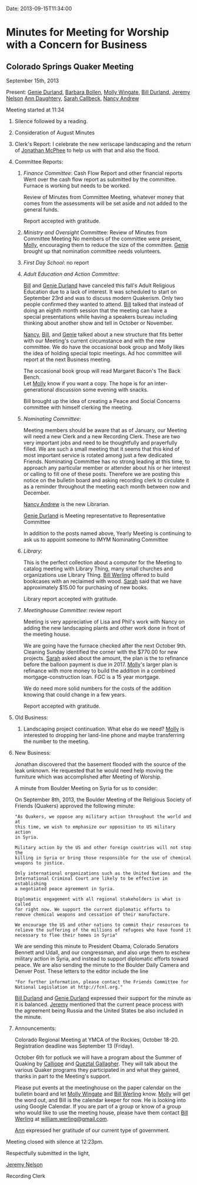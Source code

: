 Date: 2013-09-15T11:34:00

[AnnDaughtery]: /Friends/AnnDaughtery
[BarbaraBollen]: /Friends/BarbaraBollen
[BillDurland]: /Friends/BillDurland
[BillWerling]: /Friends/BillWerling
[CalliopeGallagher]: /Friends/CalliopeGallagher
[GenieDurland]: /Friends/GenieDurland
[JeremyNelson]: /Friends/JeremyNelson
[JonathanMcPhee]: /Friends/JonathanMcPhee
[MollyWingate]: /Friends/MollyWingate
[NancyAndrew]: /Friends/NancyAndrew
[QueztalGallagher]: /Friends/QueztalGallagher
[SarahCallbeck]: /Friends/SarahCallbeck

# Minutes for Meeting for Worship with a Concern for Business
## Colorado Springs Quaker Meeting

September 15th, 2013

Present: [Genie Durland][GenieDurland], [Barbara Bollen][BarbaraBollen], 
[Molly Wingate][MollyWingate], [Bill Durland][BillDurland], [Jeremy Nelson][JeremyNelson] 
[Ann Daughtery][AnnDaughtery], [Sarah Callbeck][SarahCallbeck], [Nancy Andrew][NancyAndrew]


Meeting started at 11:34

1.  Silence followed by a reading. 

2.  Consideration of August Minutes

3.  Clerk's Report:  I celebrate the new xeriscape landscaping and the return of 
    [Jonathan McPhee][JonathanMcPhee] to help us with that and also the flood.

4.  Committee Reports:

    1.  *Finance Committee*: Cash Flow Report and other financial reports
        Went over the cash flow report as submitted by the committee. Furnace is working 
        but needs to be worked. 
                                                     
        Review of Minutes from Committee Meeting, whatever money that comes from the 
        assessments will be set aside and not added to the general funds. 

        Report accepted with gratitude. 

    1.  *Ministry and Oversight* Committee: Review of Minutes from Committee Meeting
        No members of the committee were present, [Molly][MollyWingate], encouraging them 
        to reduce the size of the committee. [Genie][GenieDurland] brought up 
        that nomination committee needs volunteers. 

    1.  *First Day School*: no report

    1.  *Adult Education and Action Committee*:

        [Bill][BillDurland] and [Genie Durland][GenieDurland] have canceled this fall's Adult Religious 
        Education due to a lack of interest. It was scheduled to start on 
        September 23rd and was to discuss modern Quakerism.  Only two people 
        confirmed they wanted to attend. [Bill][BillDurland] talked that instead of 
        doing an eighth month session that the meeting can have a  
        special presentations while having a speakers bureau including thinking about another show and 
        tell in October or November.
 
        [Nancy][NancyAndrew], [Bill][BillDurland], and [Genie][GenieDurland] talked about a new structure that fits better with
        our Meeting's current circumstance and with the new committee. We do have 
        the occasional book group and Molly likes the idea of holding special topic meetings.
        Ad hoc committee will report at the next Business meeting.

        The occasional book group will read Margaret Bacon's The Back Bench.  
        Let [Molly][MollyWingate] know if you want a copy.  The hope is for an 
        inter-generational discussion some evening with snacks.

        Bill brought up the idea of creating a Peace and Social Concerns 
        committee with himself clerking the meeting.          

    1.  *Nominating Committee*:

        Meeting members should be aware that as of January, our Meeting 
        will need a new Clerk and a new Recording Clerk. These are two 
        very important jobs and need to be thoughtfully and prayerfully 
        filled. We are such a small meeting that it seems that this kind of 
        most important service is rotated among just a few dedicated Friends. 
        Nominating Committee has no strong leading at this time, to approach 
        any particular member or attender about his or her interest or calling 
        to fill one of these posts. Therefore we are posting this notice on the 
        bulletin board and asking recording clerk to circulate it as a reminder 
        throughout the meeting each month between now and December.
 
        [Nancy Andrew][NancyAndrew] is the new Librarian.

        [Genie Durland][GenieDurland] is Meeting representative to 
        Representative Committee
 
        In addition to the posts named above, Yearly Meeting is continuing to 
        ask us to appoint someone to IMYM Nominating Committee
 
    1.  *Library*: 

        This is the perfect collection about a computer for the Meeting to catalog
        meeting with Library Thing, many small churches and organizations use 
        Library Thing. [Bill Werling][BillWerling] offered to build bookcases with 
        an reclaimed with wood. [Sarah][SarahCallbeck] said that we have approximately $15.00 for 
        purchasing of new books. 

        Library report accepted with gratitude. 

    1.  *Meetinghouse Committee*:  review report

        Meeting is very appreciative of Lisa and Phil's work with Nancy on adding the new landscaping plants
        and other work done in front of the meeting house. 

        We are going have the furnace checked after the next October 9th. Cleaning Sunday identified 
        the corner with the $770.00 for new projects. [Sarah][SarahCallbeck] asked about the amount, the plan is the 
        to refinance before the balloon payment is due in 2017. [Molly][MollyWingate]'s larger plan is refinance with 
        more money to build the addition in a combined mortgage-construction loan. FGC is a 15 year mortgage. 
        
        We do need more solid numbers for the costs of the addition knowing that could change in a few years.

        Report accepted with gratitude.

5.  Old Business:

    1.  Landscaping project continuation.  What else do we need? [Molly][MollyWingate] is interested to dropping 
        her land-line phone and maybe transferring the number to the meeting. 
                
6.  New Business:

    Jonathan discovered that the basement flooded with the source of the leak unknown. He requested
    that he would need help moving the furniture which was accomplished after Meeting of Worship.

    A minute from Boulder Meeting on Syria for us to consider:

    On September 8th, 2013, the Boulder Meeting of the Religious Society
    of Friends (Quakers) approved the following minute:

        "As Quakers, we oppose any military action throughout the world and at 
        this time, we wish to emphasize our opposition to US military action 
        in Syria. 

        Military action by the US and other foreign countries will not stop the 
        killing in Syria or bring those responsible for the use of chemical 
        weapons to justice.

        Only international organizations such as the United Nations and the 
        International Criminal Court are likely to be effective in establishing
        a negotiated peace agreement in Syria.

        Diplomatic engagement with all regional stakeholders is what is called 
        for right now. We support the current diplomatic efforts to
        remove chemical weapons and cessation of their manufacture.  
 
        We encourage the US and other nations to commit their resources to 
        relieve the suffering of the millions of refugees who have found it 
        necessary to flee their homes in Syria"
 
    We are sending this minute to President Obama, Colorado Senators Bennett 
    and Udall, and our congressman, and also urge them to eschew military action
    in Syria, and instead to support diplomatic efforts toward peace. We are 
    also sending the minute to the Boulder Daily Camera and Denver Post. These 
    letters to the editor include the line 
    
        "For further information, please contact the Friends Committee for 
        National Legislation at http://fcnl.org."

    [Bill Durland][BillDurland] and [Genie Durland][GenieDurland] expressed their 
    support for the minute as it is balanced. [Jeremy][JeremyNelson] mentioned that the current 
    peace process with the agreement being Russia and the United States be also included in the 
    minute.
                      
7.  Announcements:

    Colorado Regional Meeting at YMCA of the Rockies, October 18-20.  
    Registration deadline was September 13 (Friday).
    
    October 6th for potluck we will have a program about the Summer of Quaking 
    by [Calliope][CalliopeGallagher] and [Queztal Gallagher][QueztalGallagher].  They will talk about the various Quaker 
    programs they participated in and what they gained, thanks in part to the 
    Meeting's support.

    Please put events at the meetinghouse on the paper calendar on the bulletin
    board and let [Molly Wingate][MollyWingate] and [Bill Werling][BillWerling] 
    know.  [Molly][MollyWingate] will get the word 
    out, and Bill is the calendar keeper for now.  He is looking into using Google Calendar.
    If you are part of a group or know of a group who would like to use the meeting house, 
    please have them contact [Bill Werling][BillWerling] at william.werling@gmail.com.

    [Ann][AnnDaughtery] expressed her gratitude of our current type of government. 
    
    
Meeting closed with silence at 12:23pm.

Respectfully submitted in the light,

[Jeremy Nelson][JeremyNelson]

Recording Clerk 
